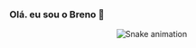 ### Olá. eu sou o Breno 👋

<div align="center">

  ![Snake animation](https://github.com/danielbped/danielbped/blob/output/github-contribution-grid-snake.svg)
  
</div>
